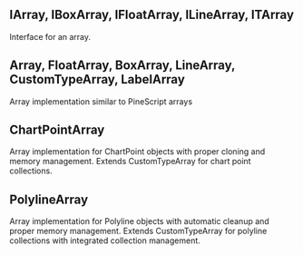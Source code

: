 ## IArray, IBoxArray, IFloatArray, ILineArray, ITArray

Interface for an array.

## Array, FloatArray, BoxArray, LineArray, CustomTypeArray, LabelArray

Array implementation similar to PineScript arrays

## ChartPointArray

Array implementation for ChartPoint objects with proper cloning and memory management. Extends CustomTypeArray for chart point collections.

## PolylineArray

Array implementation for Polyline objects with automatic cleanup and proper memory management. Extends CustomTypeArray for polyline collections with integrated collection management.
